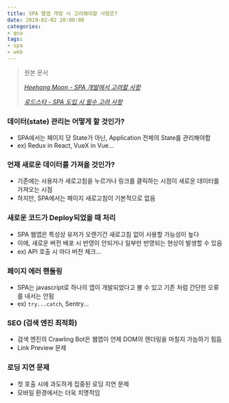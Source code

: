```yaml
---
title: SPA 웹앱 개발 시 고려해야할 사항은?
date: 2019-02-02 20:00:00
categories:
- qna
tags:
- spa
- web
---
```


> 원본 문서
>
> *[Heehong Moon - SPA 개발에서 고려할 사항](https://medium.com/@bbirec/spa-single-page-application-%EA%B0%9C%EB%B0%9C%EC%97%90%EC%84%9C-%EA%B3%A0%EB%A0%A4%ED%95%A0-%EC%82%AC%ED%95%AD-eedcb7cb618f)*
>
> *[로드스타 - SPA 도입 시 필수 고려 사항](https://eapp.tistory.com/entry/SPA-%EB%8F%84%EC%9E%85%EC%8B%9C-%ED%95%84%EC%88%98-%EA%B3%A0%EB%A0%A4%EC%82%AC%ED%95%AD)*


### 데이터(state) 관리는 어떻게 할 것인가?
- SPA에서는 페이지 당 State가 아닌, Application 전체의 State를 관리해야함
- ex) Redux in React, VueX in Vue...

### 언제 새로운 데이터를 가져올 것인가?
- 기존에는 사용자가 새로고침을 누르거나 링크를 클릭하는 시점이 새로운 데이터를 가져오는 시점
- 하지만, SPA에서는 페이지 새로고침이 기본적으로 없음

### 새로운 코드가 Deploy되었을 때 처리
- SPA 웹앱은 특성상 유저가 오랜기간 새로고침 없이 사용할 가능성이 높다
- 이에, 새로운 버전 배포 시 반영이 안되거나 일부만 반영되는 현상이 발생할 수 있음
- ex) API 호출 시 마다 버전 체크...

### 페이지 에러 핸들링
- SPA는 javascript로 하나의 앱이 개발되었다고 볼 수 있고 기존 처럼 간단한 오류를 내서는 안됨
- ex) `try...catch`, Sentry...

### SEO (검색 엔진 최적화)
- 검색 엔진의 Crawling Bot은 웹앱이 언제 DOM의 렌더링을 마칠지 가늠하기 힘듬
- Link Preview 문제

### 로딩 지연 문제
- 첫 호출 시에 과도하게 집중된 로딩 지연 문제
- 모바일 환경에서는 더욱 치명적임
